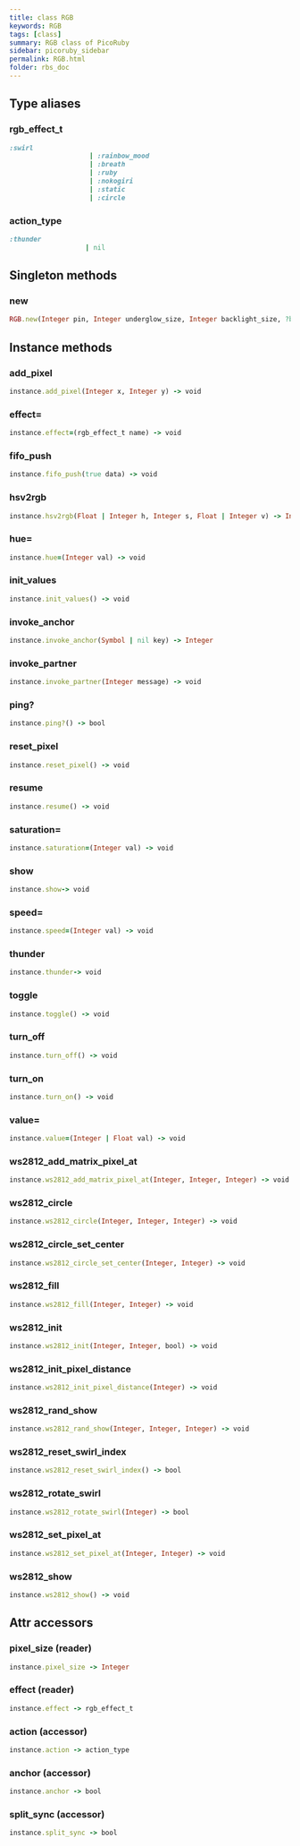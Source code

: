 ```yaml
---
title: class RGB
keywords: RGB
tags: [class]
summary: RGB class of PicoRuby
sidebar: picoruby_sidebar
permalink: RGB.html
folder: rbs_doc
---
```

## Type aliases
### rgb_effect_t
```ruby
:swirl
                    | :rainbow_mood
                    | :breath
                    | :ruby
                    | :nokogiri
                    | :static
                    | :circle
```
### action_type
```ruby
:thunder
                   | nil
```
## Singleton methods
### new

```ruby
RGB.new(Integer pin, Integer underglow_size, Integer backlight_size, ?bool is_rgbw) -> instance
```
## Instance methods
### add_pixel

```ruby
instance.add_pixel(Integer x, Integer y) -> void
```
### effect=

```ruby
instance.effect=(rgb_effect_t name) -> void
```
### fifo_push

```ruby
instance.fifo_push(true data) -> void
```
### hsv2rgb

```ruby
instance.hsv2rgb(Float | Integer h, Integer s, Float | Integer v) -> Integer
```
### hue=

```ruby
instance.hue=(Integer val) -> void
```
### init_values

```ruby
instance.init_values() -> void
```
### invoke_anchor

```ruby
instance.invoke_anchor(Symbol | nil key) -> Integer
```
### invoke_partner

```ruby
instance.invoke_partner(Integer message) -> void
```
### ping?

```ruby
instance.ping?() -> bool
```
### reset_pixel

```ruby
instance.reset_pixel() -> void
```
### resume

```ruby
instance.resume() -> void
```
### saturation=

```ruby
instance.saturation=(Integer val) -> void
```
### show

```ruby
instance.show-> void
```
### speed=

```ruby
instance.speed=(Integer val) -> void
```
### thunder

```ruby
instance.thunder-> void
```
### toggle

```ruby
instance.toggle() -> void
```
### turn_off

```ruby
instance.turn_off() -> void
```
### turn_on

```ruby
instance.turn_on() -> void
```
### value=

```ruby
instance.value=(Integer | Float val) -> void
```
### ws2812_add_matrix_pixel_at

```ruby
instance.ws2812_add_matrix_pixel_at(Integer, Integer, Integer) -> void
```
### ws2812_circle

```ruby
instance.ws2812_circle(Integer, Integer, Integer) -> void
```
### ws2812_circle_set_center

```ruby
instance.ws2812_circle_set_center(Integer, Integer) -> void
```
### ws2812_fill

```ruby
instance.ws2812_fill(Integer, Integer) -> void
```
### ws2812_init

```ruby
instance.ws2812_init(Integer, Integer, bool) -> void
```
### ws2812_init_pixel_distance

```ruby
instance.ws2812_init_pixel_distance(Integer) -> void
```
### ws2812_rand_show

```ruby
instance.ws2812_rand_show(Integer, Integer, Integer) -> void
```
### ws2812_reset_swirl_index

```ruby
instance.ws2812_reset_swirl_index() -> bool
```
### ws2812_rotate_swirl

```ruby
instance.ws2812_rotate_swirl(Integer) -> bool
```
### ws2812_set_pixel_at

```ruby
instance.ws2812_set_pixel_at(Integer, Integer) -> void
```
### ws2812_show

```ruby
instance.ws2812_show() -> void
```
## Attr accessors
### pixel_size (reader)
```ruby
instance.pixel_size -> Integer
```
### effect (reader)
```ruby
instance.effect -> rgb_effect_t
```
### action (accessor)
```ruby
instance.action -> action_type
```
### anchor (accessor)
```ruby
instance.anchor -> bool
```
### split_sync (accessor)
```ruby
instance.split_sync -> bool
```
